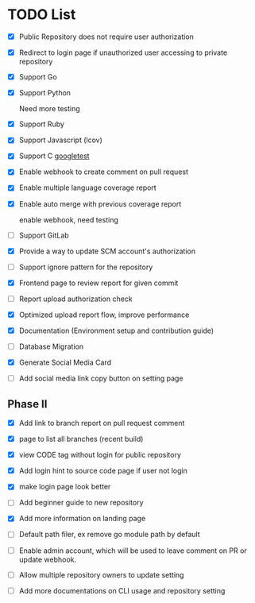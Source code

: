 # TODO List

- [x] Public Repository does not require user authorization
- [x] Redirect to login page if unauthorized user accessing to private repository
- [x] Support Go
- [x] Support Python

    Need more testing

- [x] Support Ruby
- [x] Support Javascript (lcov)
- [x] Support C [googletest](https://testing.googleblog.com/2014/07/measuring-coverage-at-google.html)
- [x] Enable webhook to create comment on pull request
- [x] Enable multiple language coverage report
- [x] Enable auto merge with previous coverage report

    enable webhook, need testing
- [ ] Support GitLab
- [x] Provide a way to update SCM account's authorization
- [ ] Support ignore pattern for the repository
- [x] Frontend page to review report for given commit
- [ ] Report upload authorization check
- [x] Optimized upload report flow, improve performance
- [x] Documentation (Environment setup and contribution guide)
- [ ] Database Migration
- [x] Generate Social Media Card
- [ ] Add social media link copy button on setting page

## Phase II

- [x] Add link to branch report on pull request comment
- [x] page to list all branches (recent build)
- [x] view CODE tag without login for public repository
- [x] Add login hint to source code page if user not login
- [x] make login page look better
- [ ] Add beginner guide to new repository
- [x] Add more information on landing page

- [ ] Default path filer, ex remove go module path by default
- [ ] Enable admin account, which will be used to leave comment on PR or update webhook.
- [ ] Allow multiple repository owners to update setting
- [ ] Add more documentations on CLI usage and repository setting
